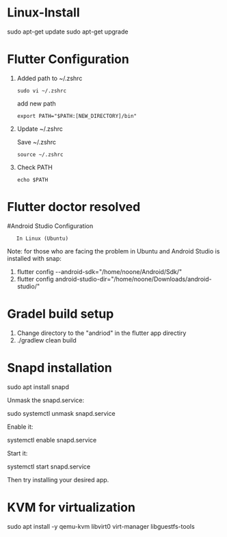 # Linux-Install
  sudo apt-get update
  sudo apt-get upgrade


# Flutter Configuration

<ol>
<li><p>Added path to ~/.zshrc  </p>

<p><code>sudo vi ~/.zshrc</code></p>

<p>add new path </p>

<pre class="lang-sh s-code-block hljs bash"><code><span class="hljs-built_in">export</span> PATH=<span class="hljs-string">"<span class="hljs-variable">$PATH</span>:[NEW_DIRECTORY]/bin"</span>
</code></pre></li>
<li><p>Update ~/.zshrc </p>

<p>Save ~/.zshrc  </p>

<p><code>source ~/.zshrc</code></p></li>
<li><p>Check PATH</p>

<p><code>echo $PATH</code></p></li>
</ol>


# Flutter doctor resolved
#Android Studio Configuration
       
       In Linux (Ubuntu)

Note: for those who are facing the problem in Ubuntu and Android Studio is installed with snap:
 <ol>
      <li> flutter config --android-sdk="/home/noone/Android/Sdk/"</li>
      <li> flutter config android-studio-dir="/home/noone/Downloads/android-studio/"</li>
      </ol>
      

      
# Gradel build setup
<ol>
<li>Change directory to the "andriod" in the flutter app directiry  </li>  
<li>./gradlew clean build  </li>
</ol>



# Snapd installation 
sudo apt install snapd   


  Unmask the snapd.service:

sudo systemctl unmask snapd.service

  Enable it:

systemctl enable snapd.service

  Start it:

systemctl start snapd.service

  Then try installing your desired app.

# KVM for virtualization
sudo apt install -y qemu-kvm libvirt0 virt-manager libguestfs-tools
